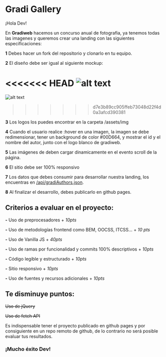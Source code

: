 # Gradi Gallery
¡Hola Dev!

En **Gradiweb** hacemos un concurso anual de fotografia, ya tenemos todas las imagenes y queremos crear una landing con las siguientes especificaciones:

**1** Debes hacer un fork del repositorio y clonarlo en tu equipo.

**2** El diseño debe ser igual al siguiente mockup:

<<<<<<< HEAD
![alt text](https://github.com/msoler18/Gradi-Gallery/blob/master/gradiweb_gallery_mockups.jpg)
=======
![alt text](https://github.com/msoler18/Gradi-Gallery/blob/master/gradiweb_gallery_moqups.jpg)
>>>>>>> d7e3b89cc905ffeb73048d22f4d0a3afcd390381

**3** Los logos los puedes encontrar en la carpeta /assets/img

**4** Cuando el usuario realice :hover en una imagen, la imagen se debe redimensionar, tener un background de color #00D664, y mostrar el id y el nombre del autor, junto con el logo blanco de gradiweb.

**5** Las imágenes de deben cargar dinamicamente en el evento scroll de la página.

**6** El sitio debe ser 100% responsivo

**7** Los datos que debes consumir para desarrollar nuestra landing, los encuentras en [/api/gradiAuthors.json](https://github.com/msoler18/Gradi-Gallery/blob/master/api/gradiAuthors.json).

**8** Al finalizar el desarrollo, debes publicarlo en github pages.

## Criterios a evaluar en el proyecto:

**-** Uso de preprocesadores + *10pts*

**-** Uso de metodologías frontend como BEM, OOCSS, ITCSS… + *10 pts*

**-** Uso de Vanilla JS + *40pts*

**-** Uso de ramas por funcionalidad y commits 100% descriptivos + *10pts*

**-** Código legible y estructurado + *10pts*

**-** Sitio responsivo + *10pts*

**-** Uso de fuentes y recursos adicionales + *10pts*

## Te disminuye puntos:

~~Uso de jQuery~~

~~Uso de fetch API~~

Es indispensable tener el proyecto publicado en github pages y por consiguiente en un repo remoto de github, de lo contrario no será posible evaluar tus resultados. 

### ¡Mucho éxito Dev!

